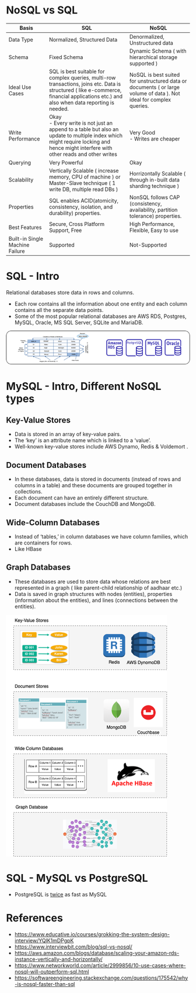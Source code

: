 
# NoSQL vs SQL

Basis                                 | SQL                                                                                                                                                                                  | NoSQL                                                                                                |
---------------------------------------|--------------------------------------------------------------------------------------------------------------------------------------------------------------------------------------|------------------------------------------------------------------------------------------------------|
Data Type | Normalized, Structured Data                                                                                                                                                          | Denormalized, Unstructured data                                                                      |
Schema | Fixed Schema                                                                                                                                                                         | Dynamic Schema ( with hierarchical storage supported )                                               |                                                                                             |
Ideal Use Cases | SQL is best suitable for complex queries, multi-row transactions, joins etc. Data is structured ( like e-commerce, financial applications etc.) and also when data reporting is needed. | NoSQL is best suited for unstructured data or documents ( or large volume of data ). Not ideal for complex queries. |                                                                                             |
Write Performance | Okay<br/>- Every write is not just an append to a table but also an update to multiple index which might require locking and hence might interfere with other reads and other writes | Very Good<br/>- Writes are cheaper                                                                   |                                                                                             |
Querying | Very Powerful                                                                                                                                                                        | Okay                                                                                                 |                                                                                             |
Scalability | Vertically Scalable ( increase memory, CPU of machine ) or Master-Slave technique ( 1 write DB, multiple read DBs )                                                                  | Horrizontally Scalable ( through in-built data sharding technique )                                  |                                                                                             |
Properties | SQL enables ACID(atomicity, consistency, isolation, and durability) properties.                                                                                                      | NonSQL follows CAP (consistency, availability, partition tolerance) properties.                      |                                                                                             |
Best Features | Secure, Cross Platform Support, Free                                                                                                                                                 | High Performance, Flexible, Easy to use                                                              |
Built-in Single Machine Failure | Supported                                                                                                                                                                            | Not-Supported                                                                                        |

# SQL - Intro

Relational databases store data in rows and columns.
- Each row contains all the information about one entity and each column contains all the separate data points.
- Some of the most popular relational databases are AWS RDS, Postgres, MySQL, Oracle, MS SQL Server, SQLite and MariaDB.

<img title="SQL - Different Types" alt="Alt text" src="SQL - Different Types.drawio.png">

# MySQL - Intro, Different NoSQL types

## Key-Value Stores 
- Data is stored in an array of key-value pairs. 
- The ‘key’ is an attribute name which is linked to a ‘value’. 
- Well-known key-value stores include AWS Dynamo, Redis & Voldemort .

## Document Databases 
- In these databases, data is stored in documents (instead of rows and columns in a table) and these documents are grouped together in collections. 
- Each document can have an entirely different structure. 
- Document databases include the CouchDB and MongoDB.

## Wide-Column Databases 
- Instead of ‘tables,’ in column databases we have column families, which are containers for rows. 
- Like HBase

## Graph Databases 
- These databases are used to store data whose relations are best represented in a graph ( like parent-child relationship of aadhaar etc.)
- Data is saved in graph structures with nodes (entities), properties (information about the entities), and lines (connections between the entities).

<img title="NoSQL - Different DB types" alt="Alt text" src="NoSQL - Different DB types.drawio.png">


# SQL - MySQL vs PostgreSQL
- PostgreSQL is [twice](https://itnext.io/benchmark-databases-in-docker-mysql-postgresql-sql-server-7b129368eed7) as fast as MySQL

# References
- https://www.educative.io/courses/grokking-the-system-design-interview/YQlK1mDPgpK
- https://www.interviewbit.com/blog/sql-vs-nosql/
- https://aws.amazon.com/blogs/database/scaling-your-amazon-rds-instance-vertically-and-horizontally/
- https://www.networkworld.com/article/2999856/10-use-cases-where-nosql-will-outperform-sql.html
- https://softwareengineering.stackexchange.com/questions/175542/why-is-nosql-faster-than-sql